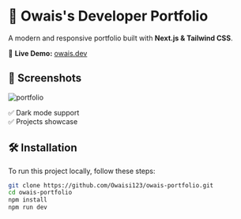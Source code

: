 # 🚀 Owais's Developer Portfolio  

A modern and responsive portfolio built with **Next.js & Tailwind CSS**.  

🔗 **Live Demo:** [owais.dev](https://owais-portfolio-rust.vercel.app/)  

## 📸 Screenshots  
 ![portfolio](https://github.com/user-attachments/assets/39c8202f-647f-4b72-ab8e-c30365562571)

✅ Dark mode support  
✅ Projects showcase  

## 🛠️ Installation  
To run this project locally, follow these steps:  

```bash
git clone https://github.com/Owaisi123/owais-portfolio.git
cd owais-portfolio
npm install
npm run dev
